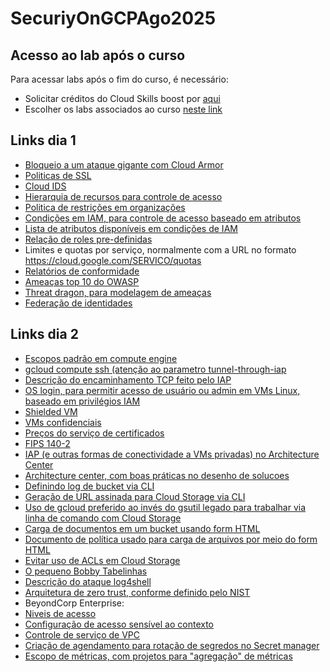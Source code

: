 # SecuriyOnGCPAgo2025


## Acesso ao lab após o curso
Para acessar labs após o fim do curso, é necessário:
- Solicitar créditos do Cloud Skills boost por [aqui](https://docs.google.com/forms/d/e/1FAIpQLSdAOLyLaEJZqAHrhlD68ItLxBmF_Brx5_cIahPqrNVrmVbDKA/viewform
)
- Escolher os labs associados ao curso [neste link](https://www.cloudskillsboost.google/course_templates/21?catalog_rank=%7B%22rank%22%3A3%2C%22num_filters%22%3A2%2C%22has_search%22%3Atrue%7D&search_id=24089976)

## Links dia 1
- [Bloqueio a um ataque gigante com Cloud Armor](https://cloud.google.com/blog/products/identity-security/how-google-cloud-blocked-largest-layer-7-ddos-attack-at-46-million-rps)
- [Politicas de SSL](https://cloud.google.com/load-balancing/docs/ssl-policies-concepts)
- [Cloud IDS](https://cloud.google.com/intrusion-detection-system/docs/overview)
- [Hierarquia de recursos para controle de acesso](https://cloud.google.com/iam/docs/resource-hierarchy-access-control)
- [Politica de restrições em organizações](https://cloud.google.com/resource-manager/docs/organization-policy/org-policy-constraints)
- [Condições em IAM, para controle de acesso baseado em atributos](https://cloud.google.com/iam/docs/conditions-overview)
- [Lista de atributos disponíveis em condições de IAM](https://cloud.google.com/iam/docs/conditions-attribute-reference)
- [Relação de roles pre-definidas](https://cloud.google.com/iam/docs/roles-permissions/mapsanalytics)
- Limites e quotas por serviço, normalmente com a URL no formato https://cloud.google.com/SERVICO/quotas
- [Relatórios de conformidade](https://cloud.google.com/security/compliance/compliance-reports-manager)
- [Ameaças top 10 do OWASP](https://owasp.org/www-project-top-ten/)
- [Threat dragon, para modelagem de ameaças](https://owasp.org/www-project-threat-dragon/)
- [Federação de identidades](https://cloud.google.com/iam/docs/workload-identity-federation#pools)
  

## Links dia 2
- [Escopos padrão em compute engine](https://cloud.google.com/compute/docs/access/service-accounts#accesscopesiam)
- [gcloud compute ssh (atenção ao parametro tunnel-through-iap](https://cloud.google.com/sdk/gcloud/reference/compute/ssh)
- [Descrição do encaminhamento TCP feito pelo IAP](https://cloud.google.com/iap/docs/tcp-forwarding-overview)
- [OS login, para permitir acesso de usuário ou admin em VMs Linux, baseado em privilégios IAM](https://cloud.google.com/compute/docs/oslogin/set-up-oslogin#gcloud)
- [Shielded VM](https://cloud.google.com/compute/shielded-vm/docs/shielded-vm)
- [VMs confidenciais](https://cloud.google.com/confidential-computing/confidential-vm/docs/confidential-vm-overview)
- [Preços do serviço de certificados](https://cloud.google.com/certificate-authority-service/pricing)
- [FIPS 140-2](https://nvlpubs.nist.gov/nistpubs/FIPS/NIST.FIPS.140-2.pdf)
- [IAP (e outras formas de conectividade a VMs privadas) no Architecture Center](https://cloud.google.com/architecture/building-internet-connectivity-for-private-vms?hl=en)
- [Architecture center, com boas práticas no desenho de solucoes](https://cloud.google.com/architecture?hl=en)
- [Definindo log de bucket via CLI](https://cloud.google.com/storage/docs/access-logs#command-line)
- [Geração de URL assinada para Cloud Storage via CLI](https://cloud.google.com/storage/docs/access-control/signing-urls-with-helpers)
- [Uso de gcloud preferido ao invés do gsutil legado para trabalhar via linha de comando com Cloud Storage](https://cloud.google.com/storage/docs/gsutil)
- [Carga de documentos em um bucket usando form HTML](https://cloud.google.com/storage/docs/xml-api/post-object-forms#html)
- [Documento de política usado para carga de arquivos por meio do form HTML](https://cloud.google.com/storage/docs/authentication/signatures#policy-document)
- [Evitar uso de ACLs em Cloud Storage](https://cloud.google.com/storage/docs/access-control/lists)
- [O pequeno Bobby Tabelinhas](https://xkcd.com/327/)
- [Descrição do ataque log4shell](https://news.sophos.com/en-us/2021/12/12/log4shell-hell-anatomy-of-an-exploit-outbreak/)
- [Arquitetura de zero trust, conforme definido pelo NIST](https://nvlpubs.nist.gov/nistpubs/SpecialPublications/NIST.SP.800-207.pdf)
- BeyondCorp Enterprise:
 - [Niveis de acesso](https://cloud.google.com/beyondcorp-enterprise/docs/define-access-policies)
 - [Configuração de acesso sensível ao contexto](https://cloud.google.com/beyondcorp-enterprise/docs/securing-console-and-apis)
 - [Controle de serviço de VPC](https://cloud.google.com/vpc-service-controls/docs/overview)
- [Criação de agendamento para rotação de segredos no Secret manager](https://cloud.google.com/secret-manager/docs/secret-rotation)
- [Escopo de métricas, com projetos para "agregação" de métricas](https://cloud.google.com/monitoring/settings)
